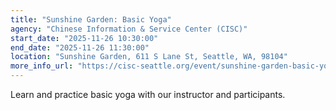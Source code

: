 ```yaml
---
title: "Sunshine Garden: Basic Yoga"
agency: "Chinese Information & Service Center (CISC)"
start_date: "2025-11-26 10:30:00"
end_date: "2025-11-26 11:30:00"
location: "Sunshine Garden, 611 S Lane St, Seattle, WA, 98104"
more_info_url: "https://cisc-seattle.org/event/sunshine-garden-basic-yoga-3/2025-11-26/"
---
```


Learn and practice basic yoga with our instructor and participants.
